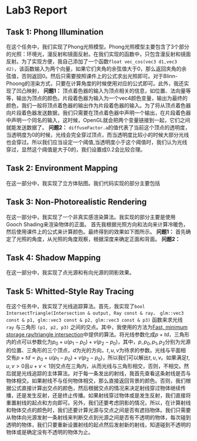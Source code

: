 # **Lab3 Report**

## Task 1: Phong Illumination 

在这个任务中，我们实现了Phong光照模型。Phong光照模型主要包含了3个部分的光照：环境光，漫反射和镜面反射。在我们实现的函数中，只包含漫反射和镜面反射。为了实现方便，我自己添加了一个函数`float vec_cos(vec3 d1,vec3 d2)`，该函数输入为两个向量，如果它们夹角的余弦值大于0，那么返回夹角的余弦值，否则返回0。然后只需要按照课件上的公式求出光照即可。对于Blinn-Phoong的渲染方式，只要在计算角度的时候使用对应的公式即可。此外，我还实现了凹凸映射，
**问题1：**
顶点着色器的输入为顶点相关的信息，如位置、法向量等等，输出为顶点的颜色。片段着色器为输入为一个vec4颜色变量，输出为最终的颜色，我们一般将顶点着色器的输出作为片段着色器的输入。为了将从顶点着色器向片段着色器发送数据，我们只需要在顶点着色器中声明一个输出，在片段着色器中声明一个同名的输入，这时候，OpenGL就会把两个变量链接到一起，它们之间就能发送数据了。
**问题2：**
`diffuseFactor.a`的值代表了当前这个顶点的透明度，当透明度为0的时候，光线会完全穿过顶点，而当透明度比较小的时候大部分光线也会穿过。所以我们应当设定一个阈值,当透明度小于这个阈值时，我们认为光线穿过，显然这个阈值是大于0的，我们设置成$0.2$会比较合理。

## Task 2: Environment Mapping
在这一部分中，我实现了立方体贴图。我们代码实现的部分主要包括

## Task 3: Non-Photorealistic Rendering
在这一部分中，我实现了一个非真实感渲染算法。我实现的部分主要是使用Gooch Shading来渲染物体的正面。
首先我根据光照方向和法向来计算冷暖色，然后使用课件上的公式来计算颜色。最终得到的效果如下图所示。
**问题1：**
首先确定了光照的角度，从光照的角度观察，根据深度来确定正面和背面。
**问题2：**



## Task 4: Shadow Mapping
在这一部分中，我实现了点光源和有向光源的阴影效果。

## Task 5: Whitted-Style Ray Tracing
在这个任务中，我实现了光线追踪算法。首先，我实现了`bool IntersectTriangle(Intersection & output, Ray const & ray， glm::vec3 const & p1, glm::vec3 const & p2, glm::vec3 const & p3)` 函数来求光线 `ray` 与三角形 `(p1, p2, p3)` 之间的交点。其中，我使用的方法为[Fast, minimum storage ray/triangle intersection](https://dl.acm.org/doi/10.1145/1198555.1198746)中提供的算法。将光线参数化成$p+td$，三角形内的点可以参数化为$p_0+u(p_1-p_0)+v(p_2-p_0)$，其中，$p,p_0,p_1,p_2$分别为光源的位置、三角形的三个顶点，$d$为光的方向，$t,u,v$为待求的参数。光线与平面相交有$p+td=p_0+u(p_1-p_0)+v(p_2-p_0)$，所以我们可以解出$t,u,v$。如果满足$t,u,v>0$且$u+v<1$则交点在三角内，从而光线与三角形相交，否则，不相交。然后就是光线追踪的主体算法。对于每一条发出的射线，我首先查看这条射线是否与物体相交。如果射线不与任何物体相交，那么直接返回背景的颜色。否则，我们根据公式直接计算出交点的颜色，然后根据交点的情况来决定射线穿过物体继续传播，还是发生反射，还是终止传播。如果射线穿过物体或是发生反射，我们直接将重置射线的起点和方向即可。另外，我们还要考虑阴影的情况，所以，在计算射线和物体交点的颜色时，我们还要计算光源与交点之间是否有遮挡物体。我们只需要从物体向光源发射一条射线来判断交点到光源之间是否有不透明的物体，每次碰到透明的物体，我们只要重新设置射线的起点然后发射新的射线，知道碰到不透明的物体或是确定没有不透明的物体为止。
